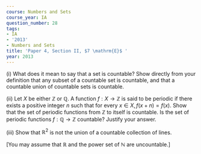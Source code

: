 ```yaml
---
course: Numbers and Sets
course_year: IA
question_number: 28
tags:
- IA
- '2013'
- Numbers and Sets
title: 'Paper 4, Section II, $7 \mathrm{E}$ '
year: 2013
---
```




(i) What does it mean to say that a set is countable? Show directly from your definition that any subset of a countable set is countable, and that a countable union of countable sets is countable.

(ii) Let $X$ be either $\mathbb{Z}$ or $\mathbb{Q}$. A function $f: X \rightarrow \mathbb{Z}$ is said to be periodic if there exists a positive integer $n$ such that for every $x \in X, f(x+n)=f(x)$. Show that the set of periodic functions from $\mathbb{Z}$ to itself is countable. Is the set of periodic functions $f: \mathbb{Q} \rightarrow \mathbb{Z}$ countable? Justify your answer.

(iii) Show that $\mathbb{R}^{2}$ is not the union of a countable collection of lines.

[You may assume that $\mathbb{R}$ and the power set of $\mathbb{N}$ are uncountable.]